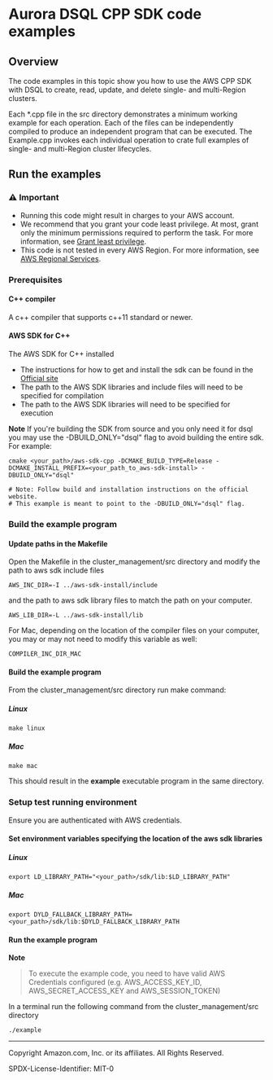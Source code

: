 # Aurora DSQL CPP SDK code examples

## Overview

The code examples in this topic show you how to use the AWS CPP SDK with DSQL 
to create, read, update, and delete single- and multi-Region clusters.

Each *.cpp file in the src directory demonstrates a minimum working example for each operation. Each of the files can be independently compiled to produce an independent program that can be executed.
The Example.cpp invokes each individual operation to crate full examples of single- and multi-Region cluster lifecycles.

## Run the examples

### ⚠️ Important

* Running this code might result in charges to your AWS account.
* We recommend that you grant your code least privilege. At most, grant only the
  minimum permissions required to perform the task. For more information, see
  [Grant least privilege](https://docs.aws.amazon.com/IAM/latest/UserGuide/best-practices.html#grant-least-privilege).
* This code is not tested in every AWS Region. For more information, see
  [AWS Regional Services](https://aws.amazon.com/about-aws/global-infrastructure/regional-product-services).

### Prerequisites

#### C++ compiler 
A c++ compiler that supports c++11 standard or newer.

#### AWS SDK for C++
The AWS SDK for C++ installed

- The instructions for how to get and install the sdk can be found in the [Official site](https://docs.aws.amazon.com/sdk-for-cpp/v1/developer-guide/welcome.html)
- The path to the AWS SDK libraries and include files will need to be specified for compilation
- The path to the AWS SDK libraries will need to be specified for execution

**Note**
If you're building the SDK from source and you only need it for dsql you may use the -DBUILD_ONLY="dsql" flag to avoid building the entire sdk.
For example:

```
cmake <your_path>/aws-sdk-cpp -DCMAKE_BUILD_TYPE=Release -DCMAKE_INSTALL_PREFIX=<your_path_to_aws-sdk-install> -DBUILD_ONLY="dsql"

# Note: Follow build and installation instructions on the official website. 
# This example is meant to point to the -DBUILD_ONLY="dsql" flag.
```

### Build the example program


#### Update paths in the Makefile

Open the Makefile in the cluster_management/src directory and modify the path to aws sdk include files 

```
AWS_INC_DIR=-I ../aws-sdk-install/include
```

and the path to aws sdk library files to match the path on your computer.

```
AWS_LIB_DIR=-L ../aws-sdk-install/lib
```

For Mac, depending on the location of the compiler files on your computer, you  may or may not need to modify this variable as well:

```
COMPILER_INC_DIR_MAC
```

#### Build the example program

From the cluster_management/src directory run make command:

##### Linux

```
make linux
```

##### Mac 

```
make mac 
```

This should result in the **example** executable program in the same directory.


### Setup test running environment 

Ensure you are authenticated with AWS credentials. 

#### Set environment variables specifying the location of the aws sdk libraries

##### Linux

```
export LD_LIBRARY_PATH="<your_path>/sdk/lib:$LD_LIBRARY_PATH"
```

##### Mac

```
export DYLD_FALLBACK_LIBRARY_PATH=<your_path>/sdk/lib:$DYLD_FALLBACK_LIBRARY_PATH
```

#### Run the example program

**Note**
> To execute the example code, you need to have valid AWS Credentials configured (e.g. AWS_ACCESS_KEY_ID, AWS_SECRET_ACCESS_KEY and AWS_SESSION_TOKEN)

In a terminal run the following command from the cluster_management/src directory 

```
./example
```

---

Copyright Amazon.com, Inc. or its affiliates. All Rights Reserved. 

SPDX-License-Identifier: MIT-0